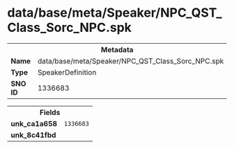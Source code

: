 <h1>data/base/meta/Speaker/NPC_QST_Class_Sorc_NPC.spk</h1><table><tr><th colspan="100%">Metadata</th></tr><tr><td><b>Name</b></td><td>data/base/meta/Speaker/NPC_QST_Class_Sorc_NPC.spk</td></tr><tr><td><b>Type</b></td><td>SpeakerDefinition</td></tr><tr><td><b>SNO ID</b></td><td>1336683</td></tr></table>

<table><tr><th colspan="100%">Fields</th></tr><tr><td><b>unk_ca1a658</b></td><td><code>1336683</code></td></tr><tr><td><b>unk_8c41fbd</b></td><td></td></tr></table>

